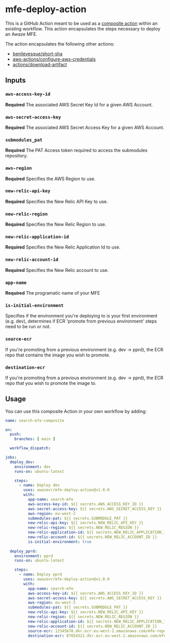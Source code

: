 # mfe-deploy-action
This is a GitHub Action meant to be used as a [composite action](https://docs.github.com/en/actions/creating-actions/creating-a-composite-action) within an existing workflow. This action encapsulates the steps necessary to deploy an Awaze MFE.

The action encapsulates the following other actions:

- [benjlevesque/short-sha](https://github.com/benjlevesque/short-sha)
- [aws-actions/configure-aws-credentials](https://github.com/aws-actions/configure-aws-credentials)
- [actions/download-artifact](https://github.com/actions/download-artifact)



## Inputs

### `aws-access-key-id`

**Required** The associated AWS Secret Key Id for a given AWS Account.

### `aws-secret-access-key`

**Required** The associated AWS Secret Access Key for a given AWS Account. 

### `submodules_pat`

**Required** The PAT Access token required to access the submodules repository.

### `aws-region`

**Required** Specifies the AWS Region to use.

### `new-relic-api-key`

**Required** Specifies the New Relic API Key to use.

### `new-relic-region`

**Required** Specifies the New Relic Region to use.

### `new-relic-application-id`

**Required** Specifies the New Relic Application Id to use.

### `new-relic-account-id`

**Required** Specifies the New Relic account to use.

### `app-name`

**Required** The programatic name of your MFE

### `is-initial-environment`

Specifies if the environment you're deploying to is your first environment (e.g. dev), determines if ECR 'promote from previous environment' steps need to be run or not.

### `source-ecr`

If you're promoting from a previous environment (e.g. dev -> pprd), the ECR repo that contains the image you wish to promote.

### `destination-ecr`

If you're promoting from a previous environment (e.g. dev -> pprd), the ECR repo that you wish to promote the image to.




## Usage
You can use this composite Action in your own workflow by adding:

```yml
name: search-mfe-composite

on:
  push:
    branches: [ main ]

  workflow_dispatch:

jobs:
  deploy_dev:
    environment: dev
    runs-on: ubuntu-latest

    steps:
      - name: Deploy dev
        uses: awazevr/mfe-deploy-action@v1.0.0
        with:
          app-name: search-mfe
          aws-access-key-id: ${{ secrets.AWS_ACCESS_KEY_ID }}
          aws-secret-access-key: ${{ secrets.AWS_SECRET_ACCESS_KEY }}
          aws-region: eu-west-2
          submodules-pat: ${{ secrets.SUBMODULE_PAT }}
          new-relic-api-key: ${{ secrets.NEW_RELIC_API_KEY }}
          new-relic-region: ${{ secrets.NEW_RELIC_REGION }}
          new-relic-application-id: ${{ secrets.NEW_RELIC_APPLICATION_ID }}
          new-relic-account-id: ${{ secrets.NEW_RELIC_ACCOUNT_ID }}
          is-initial-environment: true
          
  deploy_pprd:
    environment: pprd
    runs-on: ubuntu-latest

    steps:
      - name: Deploy pprd
        uses: awazevr/mfe-deploy-action@v1.0.0
        with:
          app-name: search-mfe
          aws-access-key-id: ${{ secrets.AWS_ACCESS_KEY_ID }}
          aws-secret-access-key: ${{ secrets.AWS_SECRET_ACCESS_KEY }}
          aws-region: eu-west-2
          submodules-pat: ${{ secrets.SUBMODULE_PAT }}
          new-relic-api-key: ${{ secrets.NEW_RELIC_API_KEY }}
          new-relic-region: ${{ secrets.NEW_RELIC_REGION }}
          new-relic-application-id: ${{ secrets.NEW_RELIC_APPLICATION_ID }}
          new-relic-account-id: ${{ secrets.NEW_RELIC_ACCOUNT_ID }}
          source-ecr: 12345678.dkr.ecr.eu-west-2.amazonaws.com/mfe-repo
          destination-ecr: 87654321.dkr.ecr.eu-west-2.amazonaws.com/mfe-repo

```

